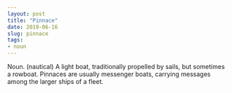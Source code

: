 ```yaml
---
layout: post
title: "Pinnace"
date: 2019-06-16
slug: pinnace
tags:
- noun
---
```


Noun. (nautical) A light boat, traditionally propelled by sails, but sometimes a rowboat. Pinnaces are usually messenger boats, carrying messages among the larger ships of a fleet.
